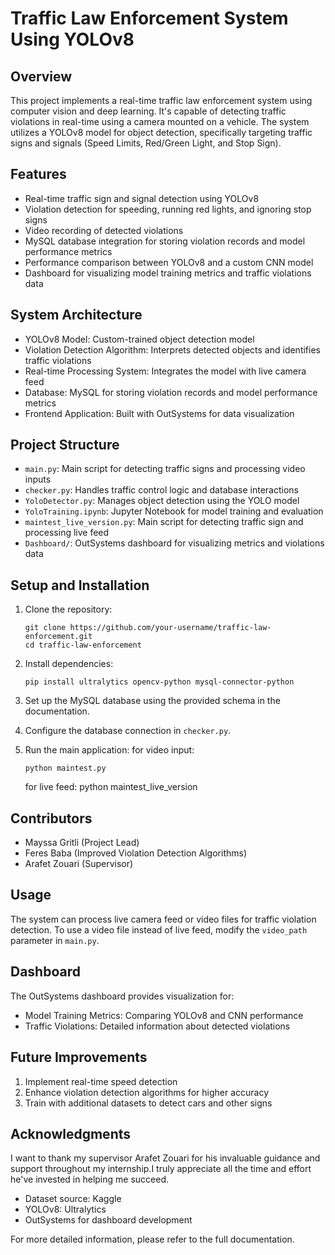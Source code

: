 # Traffic Law Enforcement System Using YOLOv8

## Overview

This project implements a real-time traffic law enforcement system using computer vision and deep learning. It's capable of detecting traffic violations in real-time using a camera mounted on a vehicle. The system utilizes a YOLOv8 model for object detection, specifically targeting traffic signs and signals (Speed Limits, Red/Green Light, and Stop Sign).

## Features

- Real-time traffic sign and signal detection using YOLOv8
- Violation detection for speeding, running red lights, and ignoring stop signs
- Video recording of detected violations
- MySQL database integration for storing violation records and model performance metrics
- Performance comparison between YOLOv8 and a custom CNN model
- Dashboard for visualizing model training metrics and traffic violations data

## System Architecture

- YOLOv8 Model: Custom-trained object detection model
- Violation Detection Algorithm: Interprets detected objects and identifies traffic violations
- Real-time Processing System: Integrates the model with live camera feed
- Database: MySQL for storing violation records and model performance metrics
- Frontend Application: Built with OutSystems for data visualization

## Project Structure

- `main.py`: Main script for detecting traffic signs and processing video inputs
- `checker.py`: Handles traffic control logic and database interactions
- `YoloDetector.py`: Manages object detection using the YOLO model
- `YoloTraining.ipynb`: Jupyter Notebook for model training and evaluation
- `maintest_live_version.py`: Main script for detecting traffic sign and processing live feed
- `Dashboard/`: OutSystems dashboard for visualizing metrics and violations data

## Setup and Installation

1. Clone the repository:
   ```
   git clone https://github.com/your-username/traffic-law-enforcement.git
   cd traffic-law-enforcement
   ```

2. Install dependencies:
   ```
   pip install ultralytics opencv-python mysql-connector-python
   ```

3. Set up the MySQL database using the provided schema in the documentation.

4. Configure the database connection in `checker.py`.

5. Run the main application:
   for video input:
   ```
   python maintest.py 
   ```
   for live feed:
   python maintest_live_version

## Contributors

- Mayssa Gritli (Project Lead)
- Feres Baba (Improved Violation Detection Algorithms)
- Arafet Zouari (Supervisor)

## Usage

The system can process live camera feed or video files for traffic violation detection. To use a video file instead of live feed, modify the `video_path` parameter in `main.py`.

## Dashboard

The OutSystems dashboard provides visualization for:
- Model Training Metrics: Comparing YOLOv8 and CNN performance
- Traffic Violations: Detailed information about detected violations

## Future Improvements

1. Implement real-time speed detection
2. Enhance violation detection algorithms for higher accuracy
3. Train with additional datasets to detect cars and other signs


## Acknowledgments
I want to thank my supervisor Arafet Zouari for his invaluable guidance and support throughout my internship.I truly appreciate all the time and effort he've invested in helping me succeed.
- Dataset source: Kaggle
- YOLOv8: Ultralytics
- OutSystems for dashboard development

For more detailed information, please refer to the full documentation.
